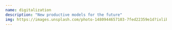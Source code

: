 ```yaml
---
name: digitalization
description: "New productive models for the future"
img: https://images.unsplash.com/photo-1480944657103-7fed22359e1d?ixlib=rb-1.2.1&ixid=MnwxMjA3fDB8MHxwaG90by1wYWdlfHx8fGVufDB8fHx8&auto=format&fit=crop&w=1189&q=80
---
```

